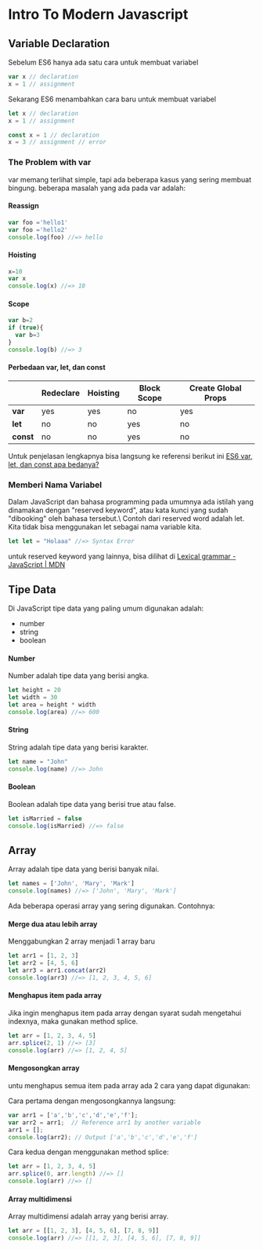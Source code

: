 # Intro To Modern Javascript

## Variable Declaration

Sebelum ES6 hanya ada satu cara untuk membuat variabel

```javascript
var x // declaration
x = 1 // assignment
```

Sekarang ES6 menambahkan cara baru untuk membuat variabel

```javascript
let x // declaration
x = 1 // assignment
```

```javascript
const x = 1 // declaration
x = 3 // assignment // error
```

### The Problem with var

var memang terlihat simple, tapi ada beberapa kasus yang sering membuat bingung. beberapa masalah yang ada pada var adalah:

#### Reassign

```javascript
var foo ='hello1'
var foo ='hello2'
console.log(foo) //=> hello
```

#### Hoisting

```javascript
x=10
var x
console.log(x) //=> 10
```

#### Scope

```javascript
var b=2
if (true){
  var b=3
}
console.log(b) //=> 3
```

#### Perbedaan var, let, dan const

|           | Redeclare | Hoisting | Block Scope | Create Global Props |
| --------- | --------- | -------- | ----------- | ------------------- |
| **var**   | yes       | yes      | no          | yes                 |
| **let**   | no        | no       | yes         | no                  |
| **const** | no        | no       | yes         | no                  |

Untuk penjelasan lengkapnya bisa langsung ke referensi berikut ini [ES6 var, let, dan const apa bedanya?](https://medium.com/coderupa/es6-var-let-const-apa-bedanya-1cd4daaee9f0)

### Memberi Nama Variabel

Dalam JavaScript dan bahasa programming pada umumnya ada istilah yang dinamakan dengan "reserved keyword", atau kata kunci yang sudah "dibooking" oleh bahasa tersebut.\ Contoh dari reserved word adalah let. Kita tidak bisa menggunakan let sebagai nama variable kita. 

```javascript
let let = "Holaaa" //=> Syntax Error
```

untuk reserved keyword yang lainnya, bisa dilihat di [Lexical grammar - JavaScript | MDN](https://developer.mozilla.org/en-US/docs/Web/JavaScript/Reference/Lexical_grammar#reserved_words)

## Tipe Data

Di JavaScript tipe data yang paling umum digunakan adalah:
- number
- string
- boolean

#### Number
Number adalah tipe data yang berisi angka.

```javascript
let height = 20
let width = 30
let area = height * width
console.log(area) //=> 600
```

#### String
String adalah tipe data yang berisi karakter.

```javascript
let name = "John"
console.log(name) //=> John
```

#### Boolean
Boolean adalah tipe data yang berisi true atau false.

```javascript
let isMarried = false
console.log(isMarried) //=> false
```

## Array

Array adalah tipe data yang berisi banyak nilai.

```javascript
let names = ['John', 'Mary', 'Mark']
console.log(names) //=> ['John', 'Mary', 'Mark']
```

Ada beberapa operasi array yang sering digunakan. Contohnya:

#### Merge dua atau lebih array

Menggabungkan 2 array menjadi 1 array baru


```javascript
let arr1 = [1, 2, 3]
let arr2 = [4, 5, 6]
let arr3 = arr1.concat(arr2)
console.log(arr3) //=> [1, 2, 3, 4, 5, 6]
```

#### Menghapus item pada array

Jika ingin menghapus item pada array dengan syarat sudah mengetahui indexnya, maka gunakan method splice.

```javascript
let arr = [1, 2, 3, 4, 5]
arr.splice(2, 1) //=> [3]
console.log(arr) //=> [1, 2, 4, 5]
```

#### Mengosongkan array

untu menghapus semua item pada array ada 2 cara yang dapat digunakan:

Cara pertama dengan mengosongkannya langsung:

```javascript
var arr1 = ['a','b','c','d','e','f'];
var arr2 = arr1;  // Reference arr1 by another variable 
arr1 = [];
console.log(arr2); // Output ['a','b','c','d','e','f']
```

Cara kedua dengan menggunakan method splice:

```javascript
let arr = [1, 2, 3, 4, 5]
arr.splice(0, arr.length) //=> []
console.log(arr) //=> []
```

#### Array multidimensi

Array multidimensi adalah array yang berisi array.

```javascript
let arr = [[1, 2, 3], [4, 5, 6], [7, 8, 9]]
console.log(arr) //=> [[1, 2, 3], [4, 5, 6], [7, 8, 9]]
```
